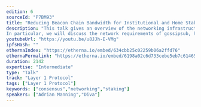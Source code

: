 ```yaml
---
edition: 6
sourceId: "P7BM93"
title: "Reducing Beacon Chain Bandwidth for Institutional and Home Stakers"
description: "This talk gives an overview of the networking infrastructure of beacon nodes and details some of the recent research being done significantly reduce the growing bandwidth requirements of the Ethereum consensus layer.
In particular, we will discuss the network requirements of gossipsub, how long-lived subnets can be the cause and a potential solution to high bandwidth usage as well as preliminary results from experiments with an experimental extension to the gossipsub protocol, episub."
youtubeUrl: "https://youtu.be/u8JJh-E-VMg"
ipfsHash: ""
ethernaIndex: "https://etherna.io/embed/634cbb25c02259b06a2ffd76"
ethernaPermalink: "https://etherna.io/embed/6198a02c6d733cebe5eb7c614653a8a10a7bba95950653723adc7fd6599c4e9c"
duration: 2142
expertise: "Intermediate"
type: "Talk"
track: "Layer 1 Protocol"
tags: ["Layer 1 Protocol"]
keywords: ["consensus","networking","staking"]
speakers: ["Adrian Manning","Diva"]
---
```

